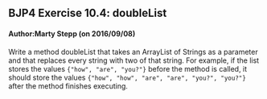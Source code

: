 ## BJP4 Exercise 10.4: doubleList
#### Author:Marty Stepp (on 2016/09/08)

Write a method doubleList that takes an ArrayList of Strings as a parameter and that replaces every string with two of that string. For example, if the list stores the values `{"how", "are", "you?"}` before the method is called, it should store the values `{"how", "how", "are", "are", "you?", "you?"}` after the method finishes executing.